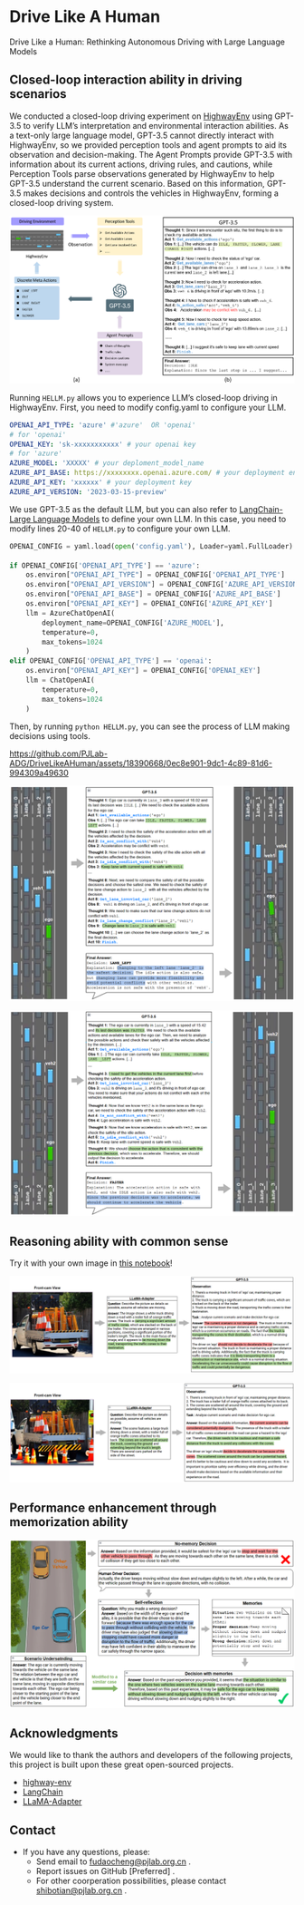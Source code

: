 # Drive Like A Human
Drive Like a Human: Rethinking Autonomous Driving with Large Language Models

## Closed-loop interaction ability in driving scenarios

We conducted a closed-loop driving experiment on [HighwayEnv](https://github.com/Farama-Foundation/HighwayEnv) using GPT-3.5 to verify LLM’s interpretation and environmental interaction abilities. As a text-only large language model, GPT-3.5 cannot directly interact with HighwayEnv, so we provided perception tools and agent prompts to aid its observation and decision-making. The Agent Prompts provide GPT-3.5 with information about its current actions, driving rules, and cautions, while Perception Tools parse observations generated by HighwayEnv to help GPT-3.5 understand the current scenario. Based on this information, GPT-3.5 makes decisions and controls the vehicles in HighwayEnv, forming a closed-loop driving system. 

![img](assets/closeLoop.png)

Running `HELLM.py` allows you to experience LLM’s closed-loop driving in HighwayEnv. First, you need to modify config.yaml to configure your LLM.

```yaml
OPENAI_API_TYPE: 'azure' #'azure'  OR 'openai'
# for 'openai'
OPENAI_KEY: 'sk-xxxxxxxxxxx' # your openai key
# for 'azure'
AZURE_MODEL: 'XXXXX' # your deploment_model_name 
AZURE_API_BASE: https://xxxxxxxx.openai.azure.com/ # your deployment endpoint
AZURE_API_KEY: 'xxxxxx' # your deployment key
AZURE_API_VERSION: '2023-03-15-preview'
```

We use GPT-3.5 as the default LLM, but you can also refer to [LangChain-Large Language Models](https://python.langchain.com/docs/modules/model_io/models/) to define your own LLM. In this case, you need to modify lines 20-40 of `HELLM.py` to configure your own LLM.

```Python
OPENAI_CONFIG = yaml.load(open('config.yaml'), Loader=yaml.FullLoader)

if OPENAI_CONFIG['OPENAI_API_TYPE'] == 'azure':
    os.environ["OPENAI_API_TYPE"] = OPENAI_CONFIG['OPENAI_API_TYPE']
    os.environ["OPENAI_API_VERSION"] = OPENAI_CONFIG['AZURE_API_VERSION']
    os.environ["OPENAI_API_BASE"] = OPENAI_CONFIG['AZURE_API_BASE']
    os.environ["OPENAI_API_KEY"] = OPENAI_CONFIG['AZURE_API_KEY']
    llm = AzureChatOpenAI(
        deployment_name=OPENAI_CONFIG['AZURE_MODEL'],
        temperature=0,
        max_tokens=1024
    )
elif OPENAI_CONFIG['OPENAI_API_TYPE'] == 'openai':
    os.environ["OPENAI_API_KEY"] = OPENAI_CONFIG['OPENAI_KEY']
    llm = ChatOpenAI(
        temperature=0,
        max_tokens=1024
    )
```

Then, by running `python HELLM.py`, you can see the process of LLM making decisions using tools.

https://github.com/PJLab-ADG/DriveLikeAHuman/assets/18390668/0ec8e901-9dc1-4c89-81d6-994309a49630


![img](assets/close_loop_case_1.png)

![img](assets/close_loop_case_2.png)



## Reasoning ability with common sense

Try it with your own image in [this notebook](CaseReasoning.ipynb)!

![img](assets/reasoning_1.png)

![img](assets/reasoning_2.png)

## Performance enhancement through memorization ability

![img](assets/memorization.png)


<!-- ## Cite -->

## Acknowledgments

We would like to thank the authors and developers of the following projects, this project is built upon these great open-sourced projects.
- [highway-env](https://github.com/Farama-Foundation/HighwayEnv)
- [LangChain](https://github.com/hwchase17/langchain)
- [LLaMA-Adapter](https://github.com/OpenGVLab/LLaMA-Adapter)

## Contact

- If you have any questions, please:
  - Send email to fudaocheng@pjlab.org.cn .
  - Report issues on GitHub [Preferred] .
  - For other coorperation possibilities, please contact shibotian@pjlab.org.cn .
